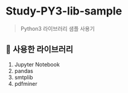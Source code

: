 # Study-PY3-lib-sample

> Python3 라이브러리 샘플 사용기

## 📔 사용한 라이브러리

1. Jupyter Notebook
2. pandas
3. smtplib
4. pdfminer
